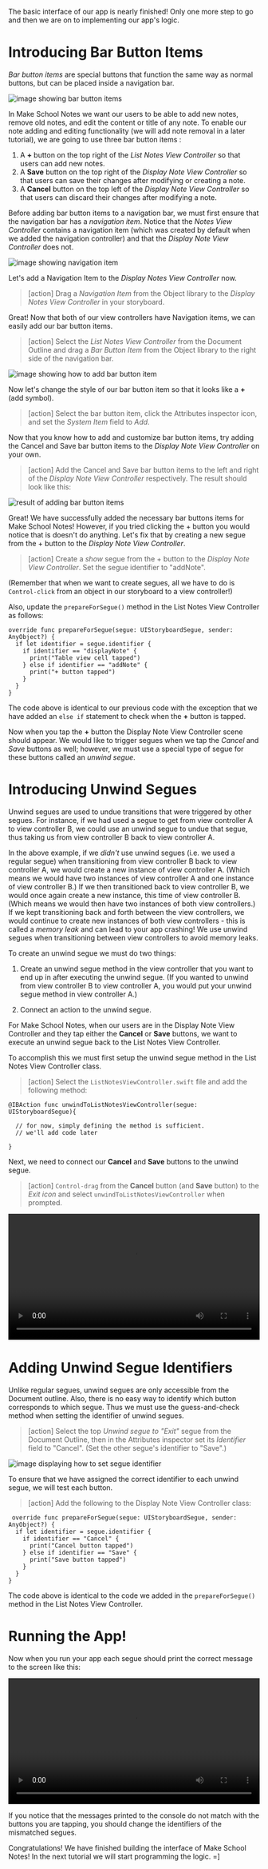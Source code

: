 
The basic interface of our app is nearly finished! Only one more step to go and then we are on to implementing our app's logic.

# Introducing Bar Button Items

*Bar button items* are special buttons that function the same way as normal buttons, but can be placed inside a navigation bar.

![image showing bar button items](./images/barButtonItem.png)

In Make School Notes we want our users to be able to add new notes, remove old notes, and edit the content or title of any note. To enable our note adding and editing functionality (we will add note removal in a later tutorial), we are going to use three bar button items :

  1. A **+** button on the top right of the *List Notes View Controller* so that users can add new notes.
  2. A **Save** button on the top right of the *Display Note View Controller* so that users can save their changes after modifying or creating a note.
  3. A **Cancel** button on the top left of the *Display Note View Controller* so that users can discard their changes after modifying a note.

Before adding bar button items to a navigation bar, we must first ensure that the navigation bar has a *navigation item*. Notice that the *Notes View Controller* contains a navigation item (which was created by default when we added the navigation controller) and that the *Display Note View Controller* does not.

![image showing navigation item](./images/navigationItem.png)

Let's add a Navigation Item to the *Display Notes View Controller* now.

> [action] Drag a *Navigation Item* from the Object library to the *Display Notes View Controller* in your storyboard.

Great! Now that both of our view controllers have Navigation items, we can easily add our bar button items.

> [action] Select the *List Notes View Controller* from the Document Outline and drag a *Bar Button Item* from the Object library to the right side of the navigation bar.
>
![image showing how to add bar button item](./images/add-barButtonItem.png)

Now let's change the style of our bar button item so that it looks like a **+** (add symbol).

> [action] Select the bar button item, click the Attributes inspector icon, and set the *System Item* field to *Add*.

Now that you know how to add and customize bar button items, try adding the Cancel and Save bar button items to the *Display Note View Controller* on your own.

>[action] Add the Cancel and Save bar button items to the left and right of the *Display Note View Controller* respectively. The result should look like this:
>
![result of adding bar button items](./images/barButtonItems-added.png)

Great! We have successfully added the necessary bar buttons items for Make School Notes! However, if you tried clicking the + button you would notice that is doesn't do anything. Let's fix that by creating a new segue from the + button to the *Display Note View Controller*.

>[action] Create a *show* segue from the + button to the *Display Note View Controller*. Set the segue identifier to "addNote".
>
(Remember that when we want to create segues, all we have to do is `Control-click` from an object in our storyboard to a view controller!)
>
Also, update the `prepareForSegue()` method in the List Notes View Controller as follows:
>
    override func prepareForSegue(segue: UIStoryboardSegue, sender: AnyObject?) {
      if let identifier = segue.identifier {
        if identifier == "displayNote" {
          print("Table view cell tapped")
        } else if identifier == "addNote" {
          print("+ button tapped")
        }
      }
    }

The code above is identical to our previous code with the exception that we have added an `else if` statement to check when the **+** button is tapped.

Now when you tap the **+** button the Display Note View Controller scene should appear. We would like to trigger segues when we tap the *Cancel* and *Save* buttons as well; however, we must use a special type of segue for these buttons called an *unwind segue*.

# Introducing Unwind Segues

Unwind segues are used to undue transitions that were triggered by other segues. For instance, if we had used a segue to get from view controller A to view controller B, we could use an unwind segue to undue that segue, thus taking us from view controller B back to view controller A.

In the above example, if we *didn't* use unwind segues (i.e. we used a regular segue) when transitioning from view controller B back to view controller A, we would create a new instance of view controller A. (Which means we would have two instances of view controller A and one instance of view controller B.) If we then transitioned back to view controller B, we would once again create a new instance, this time of view controller B. (Which means we would then have two instances of both view controllers.) If we kept transitioning back and forth between the view controllers, we would continue to create new instances of both view controllers - this is called a *memory leak* and can lead to your app crashing! We use unwind segues when transitioning between view controllers to avoid memory leaks.

To create an unwind segue we must do two things:

1. Create an unwind segue method in the view controller that you want to end up in after executing the unwind segue. (If you wanted to unwind from view controller B to view controller A, you would put your unwind segue method in view controller A.)

2. Connect an action to the unwind segue.

For Make School Notes, when our users are in the Display Note View Controller and they tap either the **Cancel** or **Save** buttons, we want to execute an unwind segue back to the List Notes View Controller.

To accomplish this we must first setup the unwind segue method in the List Notes View Controller class.

>[action] Select the `ListNotesViewController.swift` file and add the following method:
>
    @IBAction func unwindToListNotesViewController(segue: UIStoryboardSegue){
>
      // for now, simply defining the method is sufficient.
      // we'll add code later
>
    }

Next, we need to connect our **Cancel** and **Save** buttons to the unwind segue.

>[action] `Control-drag` from the **Cancel** button (and **Save** button) to the *Exit icon* and select `unwindToListNotesViewController` when prompted.
>
<video width="100%" controls>
    <source src="https://s3.amazonaws.com/mgwu-misc/Make+School+Notes/connectToExit.mov" type="video/mp4">
</video>


# Adding Unwind Segue Identifiers

Unlike regular segues, unwind segues are only accessible from the Document outline. Also, there is no easy way to identify which button corresponds to which segue. Thus we must use the guess-and-check method when setting the identifier of unwind segues.

> [action]
Select the top  *Unwind segue to "Exit"* segue from the Document Outline, then in the Attributes inspector set its *Identifier* field to "Cancel". (Set the other segue's identifier to "Save".)
>
 ![image displaying how to set segue identifier](./images/identifier.png)

 To ensure that we have assigned the correct identifier to each unwind segue, we will test each button.

 > [action]
 Add the following to the Display Note View Controller class:
 >
     override func prepareForSegue(segue: UIStoryboardSegue, sender: AnyObject?) {
      if let identifier = segue.identifier {
        if identifier == "Cancel" {
          print("Cancel button tapped")
        } else if identifier == "Save" {
          print("Save button tapped")
        }
      }
    }

The code above is identical to the code we added in the `prepareForSegue()` method in the List Notes View Controller.

# Running the App!

Now when you run your app each segue should print the correct message to the screen like this:

<video width="100%" controls>
    <source src="https://s3.amazonaws.com/mgwu-misc/Make+School+Notes/P06-complete.mov" type="video/mp4">
</video>

If you notice that the messages printed to the console do not match with the buttons you are tapping, you should change the identifiers of the mismatched segues.

Congratulations! We have finished building the interface of Make School Notes! In the next tutorial we will start programming the logic. =]
